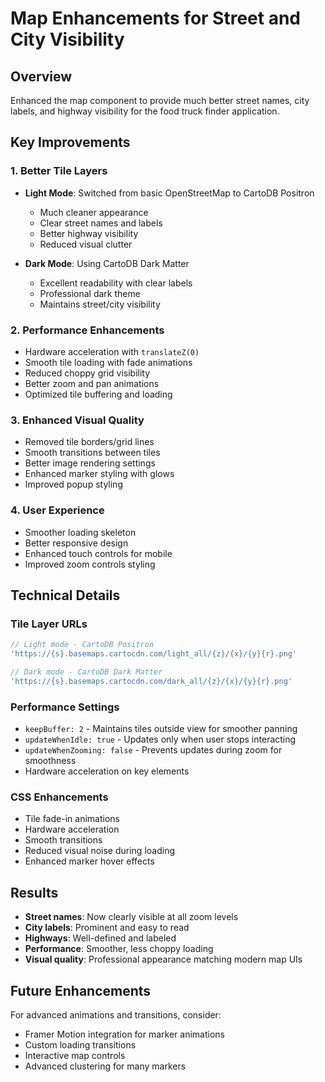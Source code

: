 # Map Enhancements for Street and City Visibility

## Overview
Enhanced the map component to provide much better street names, city labels, and highway visibility for the food truck finder application.

## Key Improvements

### 1. Better Tile Layers
- **Light Mode**: Switched from basic OpenStreetMap to CartoDB Positron
  - Much cleaner appearance
  - Clear street names and labels
  - Better highway visibility
  - Reduced visual clutter

- **Dark Mode**: Using CartoDB Dark Matter
  - Excellent readability with clear labels
  - Professional dark theme
  - Maintains street/city visibility

### 2. Performance Enhancements
- Hardware acceleration with `translateZ(0)`
- Smooth tile loading with fade animations
- Reduced choppy grid visibility
- Better zoom and pan animations
- Optimized tile buffering and loading

### 3. Enhanced Visual Quality
- Removed tile borders/grid lines
- Smooth transitions between tiles
- Better image rendering settings
- Enhanced marker styling with glows
- Improved popup styling

### 4. User Experience
- Smoother loading skeleton
- Better responsive design
- Enhanced touch controls for mobile
- Improved zoom controls styling

## Technical Details

### Tile Layer URLs
```javascript
// Light mode - CartoDB Positron
'https://{s}.basemaps.cartocdn.com/light_all/{z}/{x}/{y}{r}.png'

// Dark mode - CartoDB Dark Matter  
'https://{s}.basemaps.cartocdn.com/dark_all/{z}/{x}/{y}{r}.png'
```

### Performance Settings
- `keepBuffer: 2` - Maintains tiles outside view for smoother panning
- `updateWhenIdle: true` - Updates only when user stops interacting
- `updateWhenZooming: false` - Prevents updates during zoom for smoothness
- Hardware acceleration on key elements

### CSS Enhancements
- Tile fade-in animations
- Hardware acceleration
- Smooth transitions
- Reduced visual noise during loading
- Enhanced marker hover effects

## Results
- **Street names**: Now clearly visible at all zoom levels
- **City labels**: Prominent and easy to read
- **Highways**: Well-defined and labeled
- **Performance**: Smoother, less choppy loading
- **Visual quality**: Professional appearance matching modern map UIs

## Future Enhancements
For advanced animations and transitions, consider:
- Framer Motion integration for marker animations
- Custom loading transitions
- Interactive map controls
- Advanced clustering for many markers
